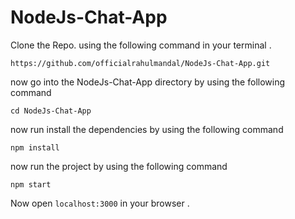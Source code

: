# NodeJs-Chat-App


Clone the Repo. using the following command in your terminal .

``` https://github.com/officialrahulmandal/NodeJs-Chat-App.git ```

now go into the NodeJs-Chat-App directory by using the following command

``` cd NodeJs-Chat-App ```

now run install the dependencies by using the following command

``` npm install ```

now run the project by using the following command

``` npm start ```

Now open `localhost:3000` in your browser .
